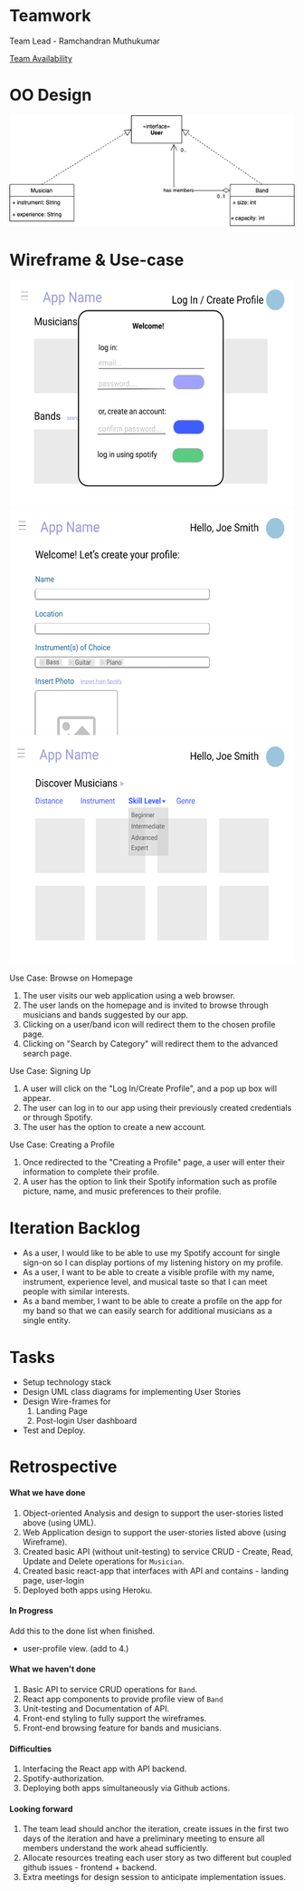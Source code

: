 # Teamwork
Team Lead - Ramchandran Muthukumar

[Team Availability](https://www.when2meet.com/?11153087-BLSdS)

# OO Design
![](assets/image.png)

# Wireframe & Use-case
<img src="assets/login.PNG" width="600" height="400" />
<img src="assets/create_profile.PNG" width="600" height="400" />
<img src="assets/advanced_search.PNG" width="600" height="400" />

Use Case: Browse on Homepage
1. The user visits our web application using a web browser.
2. The user lands on the homepage and is invited to browse through musicians and bands suggested by our app.
3. Clicking on a user/band icon will redirect them to the chosen profile page.
4. Clicking on "Search by Category" will redirect them to the advanced search page.

Use Case: Signing Up
1. A user will click on the "Log In/Create Profile", and a pop up box will appear.
2. The user can log in to our app using their previously created credentials or through Spotify.
3. The user has the option to create a new account.

Use Case: Creating a Profile
1. Once redirected to the "Creating a Profile" page, a user will enter their information to complete their profile.
2. A user has the option to link their Spotify information such as profile picture, name, and music preferences to their profile.

# Iteration Backlog
- As a user, I would like to be able to use my Spotify account for single sign-on so I can display portions of my listening history on my profile.
- As a user, I want to be able to create a visible profile with my name, instrument, experience level, and musical taste so that I can meet people with similar interests.
- As a band member, I want to be able to create a profile on the app for my band so that we can easily search for additional musicians as a single entity.

# Tasks
- Setup technology stack
- Design UML class diagrams for implementing User Stories
- Design Wire-frames for 
  1. Landing Page
  2. Post-login User dashboard
- Test and Deploy. 

# Retrospective
#### What we have done
1. Object-oriented Analysis and design to support the user-stories listed above (using UML). 
2. Web Application design to support the user-stories listed above (using Wireframe). 
3. Created basic API (without unit-testing) to service CRUD - Create, Read, Update and Delete operations for `Musician`.  
4. Created basic react-app that interfaces with API and contains - landing page, user-login 
5. Deployed both apps using Heroku. 

#### In Progress
Add this to the done list when finished.
- user-profile view. (add to 4.)

#### What we haven't done
1. Basic API to service CRUD operations for `Band`.
2. React app components to provide profile view of `Band`
3. Unit-testing and Documentation of API. 
4. Front-end styling to fully support the wireframes. 
5. Front-end browsing feature for bands and musicians. 

#### Difficulties
1. Interfacing the React app with API backend. 
2. Spotify-authorization. 
3. Deploying both apps simultaneously via Github actions. 

#### Looking forward
1. The team lead should anchor the iteration, create issues in the first two days of the iteration and have a preliminary meeting to ensure all members understand the work ahead sufficiently.  
2. Allocate resources treating each user story as two different but coupled github issues - frontend + backend. 
3. Extra meetings for design session to anticipate implementation issues.



